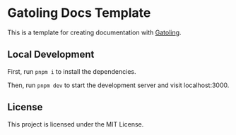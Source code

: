 # Gatoling Docs Template 

This is a template for creating documentation with [Gatoling](https://gatoling.shawwals.com/).

## Local Development

First, run `pnpm i` to install the dependencies.

Then, run `pnpm dev` to start the development server and visit localhost:3000.

## License

This project is licensed under the MIT License.
